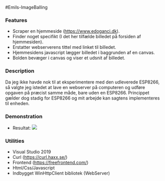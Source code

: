 #Emils-ImageBalling

### Features

- Scraper en hjemmeside (https://www.edoganci.dk).
- Finder noget specifikt (I det her tilfælde billedet på forsiden af hjemmesiden).
- Erstatter webserverens tittel med linket til billedet.
- Hjemmesidens javascript lægger billedet i baggrunden af en canvas.
- Bolden bevæger i canvas og viser et udsnit af billedet.

### Description
Da jeg ikke havde nok til at eksperimentere med den udleverede ESP8266, så valgte jeg istedet at lave en webserver på computeren og udføre opgaven på præcist samme måde, bare uden en ESP8266. Princippet gælder dog stadig for ESP8266 og mit arbejde kan sagtens implementeres til enheden. 

### Demonstration
- Resultat:
![](/ressources/Demo.gif)

### Utilities
- Visual Studio 2019
- Curl (https://curl.haxx.se/)
- Frontend (https://freefrontend.com/)
- Html/Css/Javascript
- Indbygget WinHttpClient bibliotek (WebServer)
